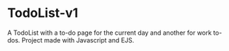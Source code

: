 # TodoList-v1
A TodoList with a to-do page for the current day and another for work to-dos. Project made with Javascript and EJS.
